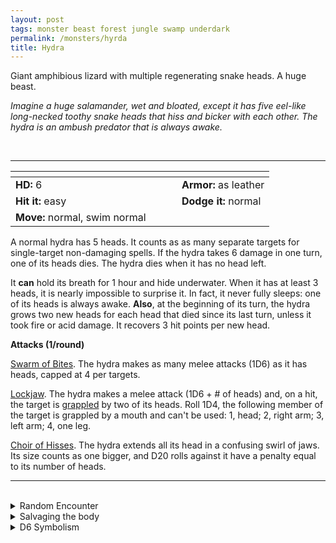 ```yaml
---
layout: post
tags: monster beast forest jungle swamp underdark
permalink: /monsters/hyrda
title: Hydra
---
```


Giant amphibious lizard with multiple regenerating snake heads. A huge beast.

_Imagine a huge salamander, wet and bloated, except it has five eel-like long-necked toothy snake heads that hiss and bicker with each other. The hydra is an ambush predator that is always awake._

<br>

---

|  <span style="display: inline-block; width:250px"></span>  |  |
| -------- | --------|
| **HD:** 6 | **Armor:** as leather  |
| **Hit it:** easy    | **Dodge it:** normal  |
| **Move:** normal, swim normal     |   | 

A normal hydra has 5 heads. It counts as as many separate targets for single-target non-damaging spells. If the hydra takes 6 damage in one turn, one of its heads dies. The hydra dies when it has no head left.

It **can** hold its breath for 1 hour and hide underwater.  When it has at least 3 heads, it is nearly impossible to surprise it. In fact, it never fully sleeps: one of its heads is always awake.
**Also**, at the beginning of its turn, the hydra grows two new heads for each head that died since its last turn, unless it took fire or acid damage. It recovers 3 hit points per new head.

**Attacks (1/round)**

<ins>Swarm of Bites</ins>. The hydra makes as many melee attacks (1D6) as it has heads, capped at 4 per targets.

<ins>Lockjaw</ins>. The hydra makes a melee attack (1D6 + # of heads) and, on a hit, the target is [grappled](/2020/11/10/extra-rules/#conditions) by two of its heads. Roll 1D4, the following member of the target is grappled by a mouth and can't be used: 1, head; 2, right arm; 3, left arm; 4, one leg.

<ins>Choir of Hisses</ins>. The hydra extends all its head in a confusing swirl of jaws. Its size counts as one bigger, and D20 rolls against it have a penalty equal to its number of heads.

---

<br>

<details markdown="1">
<summary>Random Encounter</summary>
1. **Monster:** 1 hydra
1. **Lair:** A shaded pond, littered with broken bones and hiding a half submerged den. <br>    &nbsp; OR <br>    **Omen:** Multiple hissing noises.
1. **Spoor:** A large carcass, torn in five pieces.
1. **Tracks:** Heavyset huge salamander tracks.
1. **Trace:** A huge snake jawbone.
1. **Trace:** A 6’’ tooth.
</details>

<details markdown="1">
<summary>Salvaging the body</summary>

Hydra meat tastes like fish. Its skin makes good leather, but not as strong as one would think. What’s more valuable is its blood, which has strong regenerative properties.

<span class="alchemy">**Hydra Blood.** Can be drunk after being filtered and boiled. Will heal one wound overnight.</span>
</details>

<details markdown="1">
<summary>D6 Symbolism</summary>
In local cultures the arassas is a symbol of ...

1. Resilience
1. Inevitability
1. Birth
1. The Underworld
1. Water
1. Sacred 
</details>
